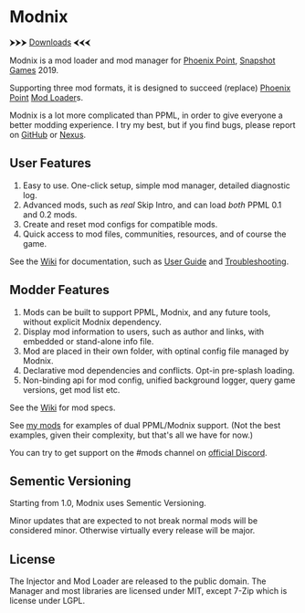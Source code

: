 # Modnix

⮞⮞⮞ [Downloads](https://github.com/Sheep-y/Modnix/releases) ⮜⮜⮜

Modnix is a mod loader and mod manager for [Phoenix Point](https://phoenixpoint.info/), [Snapshot Games](http://www.snapshotgames.com/) 2019.

Supporting three mod formats,
it is designed to succeed (replace) [Phoenix Point](https://github.com/RealityMachina/PhoenixPointModInjector/#readme) [Mod Loader](https://github.com/Ijwu/PhoenixPointModLoader/)s.

Modnix is a lot more complicated than PPML,
in order to give everyone a better modding experience.
I try my best, but if you find bugs, please report on [GitHub](https://github.com/Sheep-y/Modnix/issues) or [Nexus](https://www.nexusmods.com/phoenixpoint/mods/43?tab=bugs).

## User Features

1. Easy to use.  One-click setup, simple mod manager, detailed diagnostic log.
2. Advanced mods, such as *real* Skip Intro, and can load *both* PPML 0.1 and 0.2 mods.
3. Create and reset mod configs for compatible mods.
4. Quick access to mod files, communities, resources, and of course the game.

See the [Wiki](https://github.com/Sheep-y/Modnix/wiki#wiki-wrapper) for documentation,
such as [User Guide](https://github.com/Sheep-y/Modnix/wiki/User-Guide#wiki-wrapper)
and [Troubleshooting](https://github.com/Sheep-y/Modnix/wiki/Troubleshooting-Modnix#wiki-wrapper).

## Modder Features

1. Mods can be built to support PPML, Modnix, and any future tools, without explicit Modnix dependency.
2. Display mod information to users, such as author and links, with embedded or stand-alone info file.
3. Mod are placed in their own folder, with optinal config file managed by Modnix.
4. Declarative mod dependencies and conflicts.  Opt-in pre-splash loading.
5. Non-binding api for mod config, unified background logger, query game versions, get mod list etc.

See the [Wiki](https://github.com/Sheep-y/Modnix/wiki#wiki-wrapper) for mod specs.

See [my mods](https://github.com/Sheep-y/PhoenixPt-Mods/) for examples of dual PPML/Modnix support.
(Not the best examples, given their complexity, but that's all we have for now.)

You can try to get support on the #mods channel on [official Discord](https://discordapp.com/invite/phoenixpoint).

## Sementic Versioning

Starting from 1.0, Modnix uses Sementic Versioning.

Minor updates that are expected to not break normal mods will be considered minor.
Otherwise virtually every release will be major.

## License

The Injector and Mod Loader are released to the public domain.
The Manager and most libraries are licensed under MIT,
except 7-Zip which is license under LGPL.